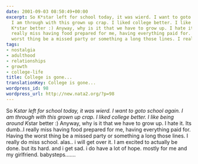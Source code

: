 ```yaml
---
date: 2001-09-03 08:50:49+00:00
excerpt: So K*star left for school today, it was wierd. I want to goto school again.
  I am through with this grown up crap. I liked college better. I like being around
  K*star better :) Anyway, why is it that we have to grow up. I hate it. Its dumb..I
  really miss having food prepared for me, having everything paid for. Having the
  worst thing be a missed party or something a long those lines. I really do mis...
tags:
- nostalgia
- adulthood
- relationships
- growth
- college-life
title: College is gone...
translationKey: College is gone...
wordpress_id: 98
wordpress_url: http://new.nata2.org/?p=98
---
```


So K*star left for school today, it was wierd. I want to goto school again. I am through with this grown up crap. I liked college better. I like being around K*star better :) Anyway, why is it that we have to grow up. I hate it. Its dumb..I really miss having food prepared for me, having everything paid for. Having the worst thing be a missed party or something a long those lines. I really do miss school. alas.. i will get over it. I am excited to actually be done. but its hard. and i get sad. i do have a lot of hope. mostly for me and my girlfriend. babysteps.......